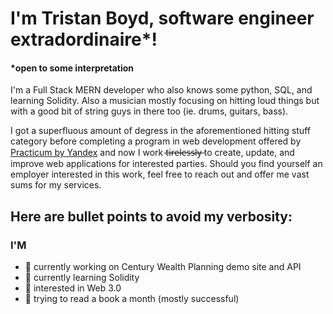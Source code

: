 # I'm Tristan Boyd, software engineer extradordinaire*!
#### *open to some interpretation

I'm a Full Stack MERN developer who also knows some python, SQL, and learning Solidity.  Also a musician mostly focusing on hitting loud things but with a good bit of string guys in there too (ie. drums, guitars, bass).

I got a superfluous amount of degress in the aforementioned hitting stuff category before completing a program in web development offered by [Practicum by Yandex](https://practicum.yandex.com/) and now I work t̶i̶r̶e̶l̶e̶s̶s̶l̶y̶  to create, update, and improve web applications for interested parties. Should you find yourself an employer interested in this work, feel free to reach out and offer me vast sums for my services.

## Here are bullet points to avoid my verbosity:

### I'M

- 🔭 currently working on Century Wealth Planning demo site and API
- 🌱 currently learning Solidity
- 👯 interested in Web 3.0
- 💬 trying to read a book a month (mostly successful)

